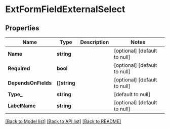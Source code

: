 # ExtFormFieldExternalSelect

## Properties
Name | Type | Description | Notes
------------ | ------------- | ------------- | -------------
**Name** | **string** |  | [optional] [default to null]
**Required** | **bool** |  | [optional] [default to null]
**DependsOnFields** | **[]string** |  | [optional] [default to null]
**Type_** | **string** |  | [default to null]
**LabelName** | **string** |  | [optional] [default to null]

[[Back to Model list]](../README.md#documentation-for-models) [[Back to API list]](../README.md#documentation-for-api-endpoints) [[Back to README]](../README.md)


